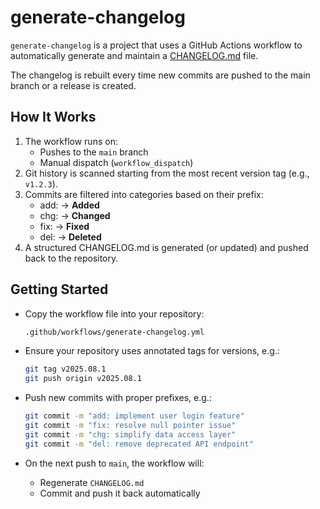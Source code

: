 # generate-changelog
`generate-changelog` is a project that uses a GitHub Actions workflow to automatically generate and maintain a [CHANGELOG.md](CHANGELOG.md) file.

The changelog is rebuilt every time new commits are pushed to the main branch or a release is created.

## How It Works
1. The workflow runs on:
   - Pushes to the `main` branch
   - Manual dispatch (`workflow_dispatch`)
2. Git history is scanned starting from the most recent version tag (e.g., `v1.2.3`).
3. Commits are filtered into categories based on their prefix:
   - add: → **Added**
   - chg: → **Changed**
   - fix: → **Fixed**
   - del: → **Deleted**
4. A structured CHANGELOG.md is generated (or updated) and pushed back to the repository.


## Getting Started
- Copy the workflow file into your repository:
  ``` bash
  .github/workflows/generate-changelog.yml
  ```

- Ensure your repository uses annotated tags for versions, e.g.:
  ``` bash 
  git tag v2025.08.1
  git push origin v2025.08.1
  ```

- Push new commits with proper prefixes, e.g.:
  ``` bash
  git commit -m "add: implement user login feature"
  git commit -m "fix: resolve null pointer issue"
  git commit -m "chg: simplify data access layer"
  git commit -m "del: remove deprecated API endpoint"
  ```

- On the next push to `main`, the workflow will:
  - Regenerate `CHANGELOG.md`
  - Commit and push it back automatically